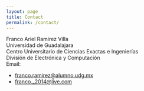 ```yaml
---
layout: page
title: Contact
permalink: /contact/
---
```

Franco Ariel Ramirez Villa  
Universidad de Guadalajara  
Centro Universitario de Ciencias Exactas e Ingenierías  
División de Electrónica y Computación  
Email:  
- <a href="mailto:franco.ramirez@alumno.udg.mx">franco.ramirez@alumno.udg.mx</a>  
- <a href="mailto:franco._2014@live.com">franco._2014@live.com</a>
